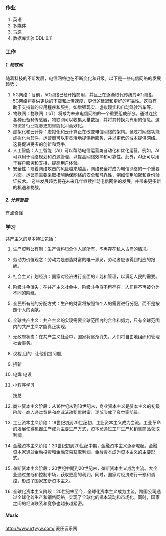 ### 作业
1. 英语
2. 多媒体
3. 马原
4. 数据库实验   DDL:6.11
### 工作
##### 1. 物联网
随着科技的不断发展，电信网络也在不断变化和升级。以下是一些电信网络的发展趋势：
1. 5G网络：目前，5G网络已经开始商用，并且正在逐渐取代传统的4G网络。5G网络将提供更快的下载和上传速度，更低的延迟和更好的可靠性。这将有助于支持新的应用程序和服务，如增强现实、虚拟现实和自动驾驶汽车等。
2. 物联网：物联网（IoT）将成为未来电信网络的一个重要组成部分。通过连接各种设备和传感器，物联网可以收集大量数据，并将其转换为有用的信息。这将使各行业能够更加智能化和高效化。
3. 虚拟化和云计算：虚拟化和云计算正在改变电信网络的架构。通过将网络功能虚拟化为软件，运营商可以更灵活地提供新服务，并以更低的成本提供网络。这将促进更多的创新和竞争。
4. 人工智能：人工智能（AI）可以帮助电信运营商自动化和优化运营。例如，AI可以用于网络规划和资源管理，以提高网络效率和可靠性。此外，AI还可以用于客户服务和支持，提高用户体验。
5. 安全性：随着网络攻击的风险越来越高，网络安全将成为电信网络的一个重要方面。运营商需要采取措施确保网络的安全和可靠性，例如使用加密和身份验证技术。
这些发展趋势将在未来几年继续推动电信网络的发展，并带来更多新的机遇和挑战。


##### 2. 计算智能
有点奇怪


### 学习


共产主义的基本特征包括：
1. 生产资料公有制：生产资料归全体人民所有，不再存在私人占有的情况。
2. 劳动力价值观念：劳动力是创造财富的唯一源泉，劳动者应该得到相应的报酬。
3. 社会主义计划经济：国家对经济进行全面的计划和管理，以满足人民的需要。
4. 阶级斗争消失：在共产主义社会中，阶级斗争将不再存在，人们将不再被分为不同的阶级。
5. 全民所有制的分配方式：生产的财富将按照每个人的需要进行分配，而不是按照个人的贡献。
6. 全球共产主义：共产主义的实现需要全球范围内的合作和努力，只有全球范围内的共产主义才能真正实现。
7. 无政府状态：在共产主义社会中，国家将逐渐消失，人们将自由地组织和管理社会事务。



1. 议程,目的 : 让他们提问题,   
1. 招新    
2. 电焊 电设    
3. 小程序学习   
           
   技总       



1. 商业资本主义阶段：从16世纪末到18世纪末，商业资本主义是资本主义的初级阶段。商人通过贸易和商业活动积累财富，逐渐形成了资本家阶级。
2. 工业资本主义阶段：19世纪初到20世纪初，工业资本主义成为主流。工业革命的发展使得机器生产成为主要生产方式，资本家通过工厂生产和销售商品获取利润。
3. 金融资本主义阶段：20世纪初到20世纪中期，金融资本主义逐渐崛起。金融资本家通过金融投资和金融交易获取利润，金融资本成为资本主义的主要形式。
4. 垄断资本主义阶段：20世纪中期到20世纪末，垄断资本主义成为主流。大企业通过垄断和控制市场，获取更高的利润。同时，国家对经济进行干预和调控，形成了国家垄断资本主义。
5. 全球化资本主义阶段：20世纪末至今，全球化资本主义成为主流。跨国公司通过全球化的生产和销售网络，实现了全球化的资本流动和市场化。同时，国家之间的经济联系和竞争也越来越紧密。





##### Music 
http://www.mtyyw.com/   麦田音乐网








